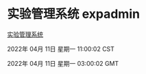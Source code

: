 # 实验管理系统 expadmin
[实验管理系统](http://59.174.26.18:56808/expadmin-782313d2-e1b1-4ea7-932e-3a55e6a1a4d0/)

2022年 04月 11日 星期一 11:00:02 CST

2022年 04月 11日 星期一 03:00:02 GMT
